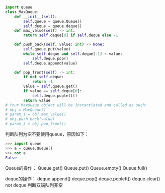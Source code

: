 ```python
import queue
class MaxQueue:
    def __init__(self):
        self.queue = queue.Queue()
        self.deque = queue.deque()
    def max_value(self) -> int:
        return self.deque[0] if self.deque else -1

    def push_back(self, value: int) -> None:
        self.queue.put(value)
        while self.deque and self.deque[-1] < value:
            self.deque.pop()
        self.deque.append(value)

    def pop_front(self) -> int:
        if not self.deque:
            return -1
        value = self.queue.get()
        if value == self.deque[0]:
            self.deque.popleft()
        return value
# Your MaxQueue object will be instantiated and called as such:
# obj = MaxQueue()
# param_1 = obj.max_value()
# obj.push_back(value)
# param_3 = obj.pop_front()
```

判断队列为空不要使用queue，原因如下：

```python
>>> import queue
>>> a = queue.Queue()
>>> not a
False
```
Queue的操作：
Queue.get()
Queue.put()
Queue.empty()
Queue.full()

deque的操作：
deque.append()
deque.pop()
deque.popleft()
deque.clear()
not deque 判断双端队列非空

